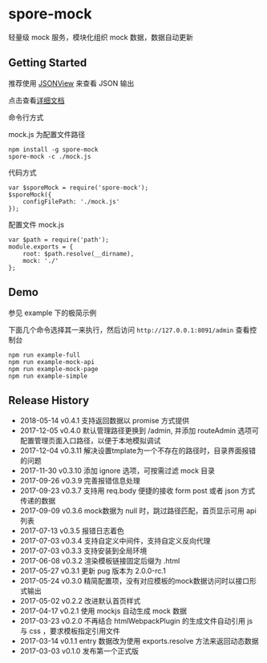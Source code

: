 # spore-mock

轻量级 mock 服务，模块化组织 mock 数据，数据自动更新

## Getting Started

推荐使用 [JSONView](https://chrome.google.com/webstore/detail/jsonview/chklaanhfefbnpoihckbnefhakgolnmc) 来查看 JSON 输出

点击查看[详细文档](https://tabspace.gitbooks.io/spore-mock/content/)

命令行方式

mock.js 为配置文件路径

```shell
npm install -g spore-mock
spore-mock -c ./mock.js
```

代码方式

```script
var $sporeMock = require('spore-mock');
$sporeMock({
    configFilePath: './mock.js'
});

```

配置文件 mock.js

```script
var $path = require('path');
module.exports = {
    root: $path.resolve(__dirname),
    mock: './'
};
```

## Demo

参见 example 下的极简示例

下面几个命令选择其一来执行，然后访问 `http://127.0.0.1:8091/admin` 查看控制台

```shell
npm run example-full
npm run example-mock-api
npm run example-mock-page
npm run example-simple
```

## Release History

* 2018-05-14 v0.4.1 支持返回数据以 promise 方式提供
* 2017-12-05 v0.4.0 默认管理路径更换到 /admin, 并添加 routeAdmin 选项可配置管理页面入口路径，以便于本地模拟调试
* 2017-12-04 v0.3.11 解决设置tmplate为一个不存在的路径时，目录界面报错的问题
* 2017-11-30 v0.3.10 添加 ignore 选项，可按需过滤 mock 目录
* 2017-09-26 v0.3.9 完善报错信息处理
* 2017-09-23 v0.3.7 支持用 req.body 便捷的接收 form post 或者 json 方式传递的数据
* 2017-09-09 v0.3.6 mock数据为 null 时，跳过路径匹配，首页显示可用 api 列表
* 2017-07-13 v0.3.5 报错日志着色
* 2017-07-03 v0.3.4 支持自定义中间件，支持自定义反向代理
* 2017-07-03 v0.3.3 支持安装到全局环境
* 2017-06-08 v0.3.2 渲染模板链接固定后缀为 .html
* 2017-05-27 v0.3.1 更新 pug 版本为 2.0.0-rc.1
* 2017-05-24 v0.3.0 精简配置项，没有对应模板的mock数据访问时以接口形式输出
* 2017-05-02 v0.2.2 改进默认首页样式
* 2017-04-17 v0.2.1 使用 mockjs 自动生成 mock 数据
* 2017-03-23 v0.2.0 不再结合 htmlWebpackPlugin 的生成文件自动引用 js 与 css ，要求模板指定引用文件
* 2017-03-14 v0.1.1 entry 数据改为使用 exports.resolve 方法来返回动态数据
* 2017-03-03 v0.1.0 发布第一个正式版
